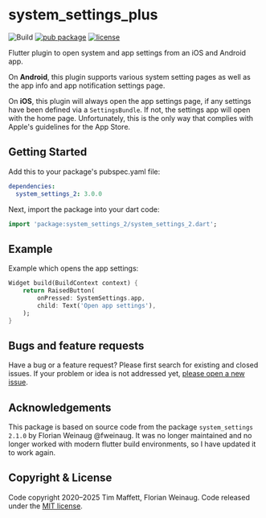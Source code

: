# system_settings_plus

![Build](https://github.com/timmaffett/system_settings_2/workflows/Build/badge.svg)
[![pub package](https://img.shields.io/pub/v/system_settings_2.svg)](https://pub.dev/packages/system_settings_2)
[![license](https://img.shields.io/badge/license-MIT-green)](https://github.com/timmaffett/system_settings_2/blob/master/LICENSE)

Flutter plugin to open system and app settings from an iOS and Android app.

On **Android**, this plugin supports various system setting pages as well as the app info and app notification settings page.

On **iOS**, this plugin will always open the app settings page, if any settings have been defined via a `SettingsBundle`.
If not, the settings app will open with the home page. Unfortunately, this is the only way that complies with Apple's guidelines for the App Store.

## Getting Started

Add this to your package's pubspec.yaml file:

```yaml
dependencies:
  system_settings_2: 3.0.0
```

Next, import the package into your dart code:

```dart
import 'package:system_settings_2/system_settings_2.dart';
```

## Example

Example which opens the app settings:

```dart
Widget build(BuildContext context) {
    return RaisedButton(
        onPressed: SystemSettings.app,
        child: Text('Open app settings'),
    );
}
```

## Bugs and feature requests

Have a bug or a feature request? Please first search for existing and closed issues.
If your problem or idea is not addressed yet, [please open a new issue](https://github.com/timmaffett/system_settings_2/issues/new).

## Acknowledgements

This package is based on source code from the package `system_settings 2.1.0` by Florian Weinaug @fweinaug.  It was no longer maintained and no longer worked with modern flutter build environments, so I have updated it to work again.

## Copyright & License

Code copyright 2020–2025 Tim Maffett, Florian Weinaug.
Code released under the [MIT license](https://github.com/timmaffett/system_settings_2/blob/master/LICENSE).
